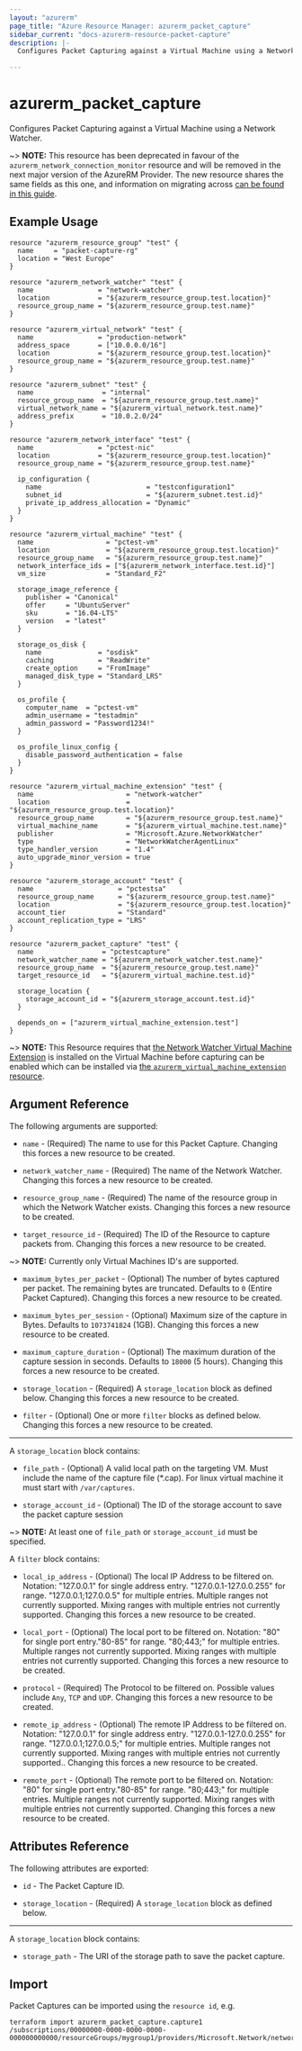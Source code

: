 ```yaml
---
layout: "azurerm"
page_title: "Azure Resource Manager: azurerm_packet_capture"
sidebar_current: "docs-azurerm-resource-packet-capture"
description: |-
  Configures Packet Capturing against a Virtual Machine using a Network Watcher.

---
```


# azurerm_packet_capture

Configures Packet Capturing against a Virtual Machine using a Network Watcher.

~> **NOTE:** This resource has been deprecated in favour of the `azurerm_network_connection_monitor` resource and will be removed in the next major version of the AzureRM Provider. The new resource shares the same fields as this one, and information on migrating across [can be found in this guide](../guides/migrating-between-renamed-resources.html).

## Example Usage

```hcl
resource "azurerm_resource_group" "test" {
  name     = "packet-capture-rg"
  location = "West Europe"
}

resource "azurerm_network_watcher" "test" {
  name                = "network-watcher"
  location            = "${azurerm_resource_group.test.location}"
  resource_group_name = "${azurerm_resource_group.test.name}"
}

resource "azurerm_virtual_network" "test" {
  name                = "production-network"
  address_space       = ["10.0.0.0/16"]
  location            = "${azurerm_resource_group.test.location}"
  resource_group_name = "${azurerm_resource_group.test.name}"
}

resource "azurerm_subnet" "test" {
  name                 = "internal"
  resource_group_name  = "${azurerm_resource_group.test.name}"
  virtual_network_name = "${azurerm_virtual_network.test.name}"
  address_prefix       = "10.0.2.0/24"
}

resource "azurerm_network_interface" "test" {
  name                = "pctest-nic"
  location            = "${azurerm_resource_group.test.location}"
  resource_group_name = "${azurerm_resource_group.test.name}"

  ip_configuration {
    name                          = "testconfiguration1"
    subnet_id                     = "${azurerm_subnet.test.id}"
    private_ip_address_allocation = "Dynamic"
  }
}

resource "azurerm_virtual_machine" "test" {
  name                  = "pctest-vm"
  location              = "${azurerm_resource_group.test.location}"
  resource_group_name   = "${azurerm_resource_group.test.name}"
  network_interface_ids = ["${azurerm_network_interface.test.id}"]
  vm_size               = "Standard_F2"

  storage_image_reference {
    publisher = "Canonical"
    offer     = "UbuntuServer"
    sku       = "16.04-LTS"
    version   = "latest"
  }

  storage_os_disk {
    name              = "osdisk"
    caching           = "ReadWrite"
    create_option     = "FromImage"
    managed_disk_type = "Standard_LRS"
  }

  os_profile {
    computer_name  = "pctest-vm"
    admin_username = "testadmin"
    admin_password = "Password1234!"
  }

  os_profile_linux_config {
    disable_password_authentication = false
  }
}

resource "azurerm_virtual_machine_extension" "test" {
  name                       = "network-watcher"
  location                   = "${azurerm_resource_group.test.location}"
  resource_group_name        = "${azurerm_resource_group.test.name}"
  virtual_machine_name       = "${azurerm_virtual_machine.test.name}"
  publisher                  = "Microsoft.Azure.NetworkWatcher"
  type                       = "NetworkWatcherAgentLinux"
  type_handler_version       = "1.4"
  auto_upgrade_minor_version = true
}

resource "azurerm_storage_account" "test" {
  name                     = "pctestsa"
  resource_group_name      = "${azurerm_resource_group.test.name}"
  location                 = "${azurerm_resource_group.test.location}"
  account_tier             = "Standard"
  account_replication_type = "LRS"
}

resource "azurerm_packet_capture" "test" {
  name                 = "pctestcapture"
  network_watcher_name = "${azurerm_network_watcher.test.name}"
  resource_group_name  = "${azurerm_resource_group.test.name}"
  target_resource_id   = "${azurerm_virtual_machine.test.id}"

  storage_location {
    storage_account_id = "${azurerm_storage_account.test.id}"
  }

  depends_on = ["azurerm_virtual_machine_extension.test"]
}
```

~> **NOTE:** This Resource requires that [the Network Watcher Virtual Machine Extension](https://docs.microsoft.com/azure/network-watcher/network-watcher-packet-capture-manage-portal#before-you-begin) is installed on the Virtual Machine before capturing can be enabled which can be installed via [the `azurerm_virtual_machine_extension` resource](virtual_machine_extension.html).

## Argument Reference

The following arguments are supported:

* `name` - (Required) The name to use for this Packet Capture. Changing this forces a new resource to be created.

* `network_watcher_name` - (Required) The name of the Network Watcher. Changing this forces a new resource to be created.

* `resource_group_name` - (Required) The name of the resource group in which the Network Watcher exists. Changing this forces a new resource to be created.

* `target_resource_id` - (Required) The ID of the Resource to capture packets from. Changing this forces a new resource to be created.

~> **NOTE:** Currently only Virtual Machines ID's are supported.

* `maximum_bytes_per_packet` - (Optional) The number of bytes captured per packet. The remaining bytes are truncated. Defaults to `0` (Entire Packet Captured). Changing this forces a new resource to be created.

* `maximum_bytes_per_session` - (Optional) Maximum size of the capture in Bytes. Defaults to `1073741824` (1GB). Changing this forces a new resource to be created.

* `maximum_capture_duration` - (Optional) The maximum duration of the capture session in seconds. Defaults to `18000` (5 hours). Changing this forces a new resource to be created.

* `storage_location` - (Required) A `storage_location` block as defined below. Changing this forces a new resource to be created.

* `filter` - (Optional) One or more `filter` blocks as defined below. Changing this forces a new resource to be created.

---

A `storage_location` block contains:

* `file_path` - (Optional) A valid local path on the targeting VM. Must include the name of the capture file (*.cap). For linux virtual machine it must start with `/var/captures`.

* `storage_account_id` - (Optional) The ID of the storage account to save the packet capture session

~> **NOTE:** At least one of `file_path` or `storage_account_id` must be specified.

A `filter` block contains:

* `local_ip_address` - (Optional) The local IP Address to be filtered on. Notation: "127.0.0.1" for single address entry. "127.0.0.1-127.0.0.255" for range. "127.0.0.1;127.0.0.5" for multiple entries. Multiple ranges not currently supported. Mixing ranges with multiple entries not currently supported. Changing this forces a new resource to be created.

* `local_port` - (Optional) The local port to be filtered on. Notation: "80" for single port entry."80-85" for range. "80;443;" for multiple entries. Multiple ranges not currently supported. Mixing ranges with multiple entries not currently supported. Changing this forces a new resource to be created.

* `protocol` - (Required) The Protocol to be filtered on. Possible values include `Any`, `TCP` and `UDP`. Changing this forces a new resource to be created.

* `remote_ip_address` - (Optional) The remote IP Address to be filtered on. Notation: "127.0.0.1" for single address entry. "127.0.0.1-127.0.0.255" for range. "127.0.0.1;127.0.0.5;" for multiple entries. Multiple ranges not currently supported. Mixing ranges with multiple entries not currently supported.. Changing this forces a new resource to be created.

* `remote_port` - (Optional) The remote port to be filtered on. Notation: "80" for single port entry."80-85" for range. "80;443;" for multiple entries. Multiple ranges not currently supported. Mixing ranges with multiple entries not currently supported. Changing this forces a new resource to be created.

## Attributes Reference

The following attributes are exported:

* `id` - The Packet Capture ID.

* `storage_location` - (Required) A `storage_location` block as defined below.

---

A `storage_location` block contains:

* `storage_path` - The URI of the storage path to save the packet capture.

## Import

Packet Captures can be imported using the `resource id`, e.g.

```shell
terraform import azurerm_packet_capture.capture1 /subscriptions/00000000-0000-0000-0000-000000000000/resourceGroups/mygroup1/providers/Microsoft.Network/networkWatchers/watcher1/packetCaptures/capture1
```

